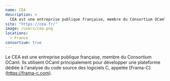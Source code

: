 ```yaml
---
name: CEA
description: >
  CEA est une entreprise publique française, membre du Consortium OCaml
site: "https://cea.fr/"
image: /users/cea.png
locations: 
  - France
consortium: true
---
```


Le CEA est une entreprise publique française, membre du Consortium OCaml. Ils utilisent OCaml principalement pour développer une plateforme dédiée à l'analyse du code source des logiciels C, appelée [Frama-C] (https://frama-c.com).
